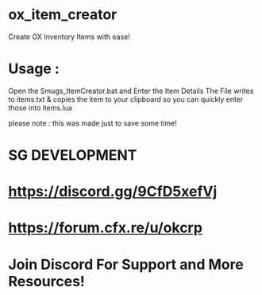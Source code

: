# ox_item_creator
Create OX Inventory Items with ease!


# Usage : 
Open the Smugs_ItemCreator.bat and Enter the Item Details
The File writes to items.txt & copies the item to your clipboard so you can quickly enter those into items.lua

please note : this was made just to save some time!



# SG DEVELOPMENT
# https://discord.gg/9CfD5xefVj
# https://forum.cfx.re/u/okcrp
# Join Discord For Support and More Resources!
